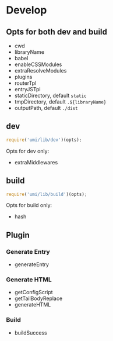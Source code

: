 # Develop

## Opts for both dev and build

* cwd
* libraryName
* babel
* enableCSSModules
* extraResolveModules
* plugins
* routerTpl
* entryJSTpl
* staticDirectory, default `static`
* tmpDirectory, default `.${libraryName}`
* outputPath, default `./dist`

## dev

```js
require('umi/lib/dev')(opts);
```

Opts for dev only:

* extraMiddlewares

## build

```js
require('umi/lib/build')(opts);
```

Opts for build only:

* hash

## Plugin

### Generate Entry

* generateEntry
 
### Generate HTML

* getConfigScript
* getTailBodyReplace
* generateHTML
 
### Build

* buildSuccess
